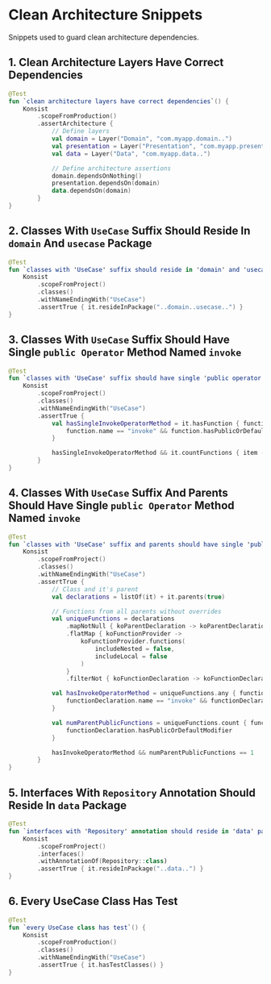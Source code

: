 # Clean Architecture Snippets

Snippets used to guard clean architecture dependencies.

## 1. Clean Architecture Layers Have Correct Dependencies

```kotlin
@Test
fun `clean architecture layers have correct dependencies`() {
    Konsist
        .scopeFromProduction()
        .assertArchitecture {
            // Define layers
            val domain = Layer("Domain", "com.myapp.domain..")
            val presentation = Layer("Presentation", "com.myapp.presentation..")
            val data = Layer("Data", "com.myapp.data..")

            // Define architecture assertions
            domain.dependsOnNothing()
            presentation.dependsOn(domain)
            data.dependsOn(domain)
        }
}
```

## 2. Classes With `UseCase` Suffix Should Reside In `domain` And `usecase` Package

```kotlin
@Test
fun `classes with 'UseCase' suffix should reside in 'domain' and 'usecase' package`() {
    Konsist
        .scopeFromProject()
        .classes()
        .withNameEndingWith("UseCase")
        .assertTrue { it.resideInPackage("..domain..usecase..") }
}
```

## 3. Classes With `UseCase` Suffix Should Have Single `public Operator` Method Named `invoke`

```kotlin
@Test
fun `classes with 'UseCase' suffix should have single 'public operator' method named 'invoke'`() {
    Konsist
        .scopeFromProject()
        .classes()
        .withNameEndingWith("UseCase")
        .assertTrue {
            val hasSingleInvokeOperatorMethod = it.hasFunction { function ->
                function.name == "invoke" && function.hasPublicOrDefaultModifier && function.hasOperatorModifier
            }

            hasSingleInvokeOperatorMethod && it.countFunctions { item -> item.hasPublicOrDefaultModifier } == 1
        }
}
```

## 4. Classes With `UseCase` Suffix And Parents Should Have Single `public Operator` Method Named `invoke`

```kotlin
@Test
fun `classes with 'UseCase' suffix and parents should have single 'public operator' method named 'invoke'`() {
    Konsist
        .scopeFromProject()
        .classes()
        .withNameEndingWith("UseCase")
        .assertTrue {
            // Class and it's parent
            val declarations = listOf(it) + it.parents(true)

            // Functions from all parents without overrides
            val uniqueFunctions = declarations
                .mapNotNull { koParentDeclaration -> koParentDeclaration as? KoFunctionProvider }
                .flatMap { koFunctionProvider ->
                    koFunctionProvider.functions(
                        includeNested = false,
                        includeLocal = false
                    )
                }
                .filterNot { koFunctionDeclaration -> koFunctionDeclaration.hasOverrideModifier }

            val hasInvokeOperatorMethod = uniqueFunctions.any { functionDeclaration ->
                functionDeclaration.name == "invoke" && functionDeclaration.hasPublicOrDefaultModifier && functionDeclaration.hasOperatorModifier
            }

            val numParentPublicFunctions = uniqueFunctions.count { functionDeclaration ->
                functionDeclaration.hasPublicOrDefaultModifier
            }

            hasInvokeOperatorMethod && numParentPublicFunctions == 1
        }
}
```

## 5. Interfaces With `Repository` Annotation Should Reside In `data` Package

```kotlin
@Test
fun `interfaces with 'Repository' annotation should reside in 'data' package`() {
    Konsist
        .scopeFromProject()
        .interfaces()
        .withAnnotationOf(Repository::class)
        .assertTrue { it.resideInPackage("..data..") }
}
```

## 6. Every UseCase Class Has Test

```kotlin
@Test
fun `every UseCase class has test`() {
    Konsist
        .scopeFromProduction()
        .classes()
        .withNameEndingWith("UseCase")
        .assertTrue { it.hasTestClasses() }
}
```

